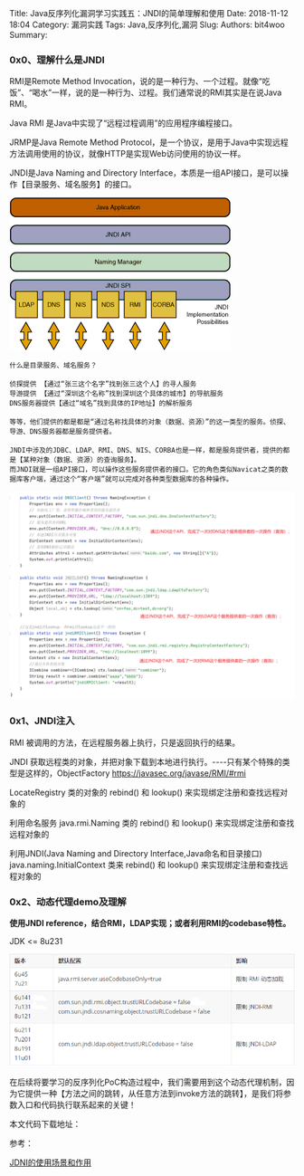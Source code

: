 Title: Java反序列化漏洞学习实践五：JNDI的简单理解和使用
Date: 2018-11-12 18:04
Category: 漏洞实践
Tags: Java,反序列化,漏洞
Slug: 
Authors: bit4woo
Summary: 

### **0x0、理解什么是JNDI**

RMI是Remote Method Invocation，说的是一种行为、一个过程。就像“吃饭”、“喝水”一样，说的是一种行为、过程。我们通常说的RMI其实是在说Java RMI。

Java RMI 是Java中实现了“远程过程调用”的应用程序编程接口。

JRMP是Java Remote Method Protocol，是一个协议，是用于Java中实现远程方法调用使用的协议，就像HTTP是实现Web访问使用的协议一样。

JNDI是Java Naming and Directory Interface，本质是一组API接口，是可以操作【目录服务、域名服务】的接口。

![image.png](img/Java反序列化漏洞学习实践五：理解JNDI/1598844407125-c3e02aff-d75d-4b46-9db2-a89e1ebf4cd5.png)

```
什么是目录服务、域名服务？

侦探提供 【通过“张三这个名字”找到张三这个人】的寻人服务
导游提供 【通过“深圳这个名称”找到深圳这个具体的城市】的导航服务
DNS服务器提供【通过“域名”找到具体的IP地址】的解析服务

等等，他们提供的都是都是“通过名称找具体的对象（数据、资源）”的这一类型的服务。侦探、导游、DNS服务器都是服务提供者。

JNDI中涉及的JDBC、LDAP、RMI、DNS、NIS、CORBA也是一样，都是服务提供者，提供的都是【某种对象（数据、资源）的查询服务】。
而JNDI就是一组API接口，可以操作这些服务提供者的接口。它的角色类似Navicat之类的数据库客户端，通过这个“客户端”就可以完成对各种类型数据库的各种操作。
```

![image.png](img/Java反序列化漏洞学习实践五：理解JNDI/1598861941104-412c49a2-4b65-4120-b638-65a285a559d4.png)

### **0x1、JNDI注入**

RMI 被调用的方法，在远程服务器上执行，只是返回执行的结果。

JNDI 获取远程类的对象，并把对象下载到本地进行执行。----只有某个特殊的类型是这样的，ObjectFactory https://javasec.org/javase/RMI/#rmi



LocateRegistry 类的对象的 rebind() 和 lookup() 来实现绑定注册和查找远程对象的

利用命名服务 java.rmi.Naming 类的 rebind() 和 lookup() 来实现绑定注册和查找远程对象的

利用JNDI(Java Naming and Directory Interface,Java命名和目录接口) java.naming.InitialContext 类来 rebind() 和 lookup() 来实现绑定注册和查找远程对象的

### **0x2、动态代理demo及理解**

**使用JNDI reference，结合RMI，LDAP实现；或者利用RMI的codebase特性。**

 JDK <= 8u231



![image](img/Java反序列化漏洞学习实践五：理解JNDI/1599015457173-94545c02-5a56-4314-b443-f9e723ba90c9.png)



在后续将要学习的反序列化PoC构造过程中，我们需要用到这个动态代理机制，因为它提供一种【方法之间的跳转，从任意方法到invoke方法的跳转】，是我们将参数入口和代码执行联系起来的关键！

 

本文代码下载地址：





参考：

[JDNI的使用场景和作用](http://shitou521.iteye.com/blog/696006)